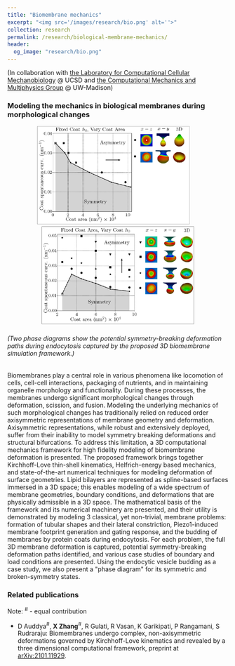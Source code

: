```yaml
---
title: "Biomembrane mechanics"
excerpt: "<img src='/images/research/bio.png' alt=''>"
collection: research
permalink: /research/biological-membrane-mechanics/
header: 
  og_image: "research/bio.png"
---
```


(In collaboration with [the Laboratory for Computational Cellular Mechanobiology](https://sites.google.com/eng.ucsd.edu/prangamani/home?authuser=0) @ UCSD and  [the Computational Mechanics and Multiphysics Group](https://compphys.me.wisc.edu/) @ UW-Madison)

### Modeling the mechanics in biological membranes during morphological changes

<p style="text-align:center">
<img src="/images/research/bio/phase-diagram-1.png" alt="" width="350px" > 
&nbsp;&nbsp;&nbsp;&nbsp; 
<img src="/images/research/bio/phase-diagram-2.png" alt="" width="350px" > 

<h6>(Two phase diagrams show the potential symmetry-breaking deformation paths during endocytosis captured by the proposed 3D biomembrane simulation framework.)</h6>
</p>

Biomembranes play a central role in various phenomena like locomotion of cells, cell-cell interactions, packaging of nutrients, and in maintaining organelle morphology and functionality. During these processes, the membranes undergo significant morphological changes through deformation, scission, and fusion. Modeling the underlying mechanics of such morphological changes has traditionally relied on reduced order axisymmetric representations of membrane geometry and deformation. Axisymmetric representations, while robust and extensively deployed, suffer from their inability to model symmetry breaking deformations and structural bifurcations. To address this limitation, a 3D computational mechanics framework for high fidelity modeling of biomembrane deformation is presented. The proposed framework brings together Kirchhoff-Love thin-shell kinematics, Helfrich-energy based mechanics, and state-of-the-art numerical techniques for modeling deformation of surface geometries. Lipid bilayers are represented as spline-based surfaces immersed in a 3D space; this enables modeling of a wide spectrum of membrane geometries, boundary conditions, and deformations that are physically admissible in a 3D space. The mathematical basis of the framework and its numerical machinery are presented, and their utility is demonstrated by modeling 3 classical, yet non-trivial, membrane problems: formation of tubular shapes and their lateral constriction, Piezo1-induced membrane footprint generation and gating response, and the budding of membranes by protein coats during endocytosis. For each problem, the full 3D membrane deformation is captured, potential symmetry-breaking deformation paths identified, and various case studies of boundary and load conditions are presented. Using the endocytic vesicle budding as a case study, we also present a "phase diagram" for its symmetric and broken-symmetry states.


### Related publications

Note: <sup>#</sup> - equal contribution

* D Auddya<sup>#</sup>, <b>X Zhang</b><sup>#</sup>, R Gulati, R Vasan, K Garikipati, P Rangamani, S Rudraraju: Biomembranes undergo complex, non-axisymmetric deformations governed by Kirchhoff-Love kinematics and revealed by a three dimensional computational framework, preprint at [arXiv:2101.11929](https://arxiv.org/abs/2101.11929).<br>
